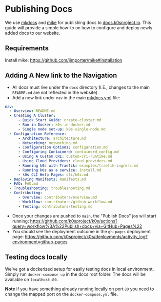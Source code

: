 # Publishing Docs

We use [mkdocs](https://www.mkdocs.org) and [mike](https://github.com/jimporter/mike) for publishing docs to [docs.k0sproject.io](https://docs.k0sproject.io).
This guide will provide a simple how-to on how to configure and deploy newly added docs to our website.

## Requirements

Install mike: https://github.com/jimporter/mike#installation

## Adding A New link to the Navigation

- All docs must live under the `docs` directory (I.E., changes to the main `README.md` are not reflected in the website).
- Add a new link under `nav` in the main [mkdocs.yml](https://github.com/k0sproject/k0s/blob/main/mkdocs.yml) file:

```yaml
nav:
  - Overview: README.md
  - Creating A Cluster:
      - Quick Start Guide: create-cluster.md
      - Run in Docker: k0s-in-docker.md
      - Single node set-up: k0s-single-node.md
  - Configuration Reference:
      - Architecture: architecture.md
      - Networking: networking.md
      - Configuration Options: configuration.md
      - Configuring Containerd: containerd_config.md
      - Using A Custom CRI: custom-cri-runtime.md
      - Using Cloud Providers: cloud-providers.md
      - Running k0s with Traefik: examples/traefik-ingress.md
      - Running k0s as a service: install.md
      - k0s CLI Help Pages: cli/k0s.md
  - Deploying Manifests: manifests.md
  - FAQ: FAQ.md
  - Troubleshooting: troubleshooting.md
  - Contributing:
      - Overview: contributors/overview.md
      - Workflow: contributors/github_workflow.md
      - Testing: contributors/testing.md
```

- Once your changes are pushed to `main`, the "Publish Docs" jos will start running: https://github.com/k0sproject/k0s/actions?query=workflow%3A%22Publish+docs+via+GitHub+Pages%22
- You should see the deployment outcome in the `gh-pages` deployment page: https://github.com/k0sproject/k0s/deployments/activity_log?environment=github-pages

## Testing docs locally

We've got a dockerized setup for easily testing docs in local environment. Simply run `docker-compose up` in the docs root folder. The docs will be available on `localhost:80`.

**Note** If you have something already running locally on port `80` you need to change the mapped port on the `docker-compose.yml` file.